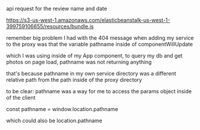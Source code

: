 api request for the review name and date

https://s3-us-west-1.amazonaws.com/elasticbeanstalk-us-west-1-399759106655/resources/bundle.js


remember big problem I had with the 404 message when adding my
service to the proxy was that the variable
pathname inside of componentWillUpdate 

which I was using inside of my App component, to query my db and 
get photos on page load, 
pathname was not returning anything

that's because pathname in my own service directory was a different relative path
from the path inside of the proxy directory

to be clear:
pathname was a way for me to access the params object inside of the 
client

const pathname = window.location.pathname

which could also be location.pathname